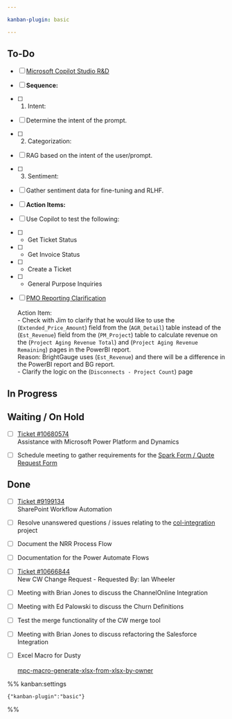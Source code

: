 ```yaml
---

kanban-plugin: basic

---
```


## To-Do

- [ ] [Microsoft Copilot Studio R&D](obsidian://open?vault=Obsidian&file=Meriplex%2Fdeliverables%2Fmpc-copilot-research)
- [ ] **Sequence:**
- [ ] 1. Intent:
- [ ] Determine the intent of the prompt.
- [ ] 2. Categorization:
- [ ] RAG based on the intent of the user/prompt.
- [ ] 3. Sentiment:
- [ ] Gather sentiment data for fine-tuning and RLHF.
- [ ] **Action Items:**
- [ ] Use Copilot to test the following:
- [ ] - Get Ticket Status
- [ ] - Get Invoice Status
- [ ] - Create a Ticket
- [ ] - General Purpose Inquiries
- [ ] [PMO Reporting Clarification](obsidian://open?vault=Obsidian&file=Meriplex%2Fdeliverables%2Fpmo-reporting-clarification)<br><br>Action Item:<br>- Check with Jim to clarify that he would like to use the (`Extended_Price_Amount`) field from the (`AGR_Detail`) table instead of the (`Est_Revenue`) field from the (`PM_Project`) table to calculate revenue on the (`Project Aging Revenue Total`) and (`Project Aging Revenue Remaining`) pages in the PowerBI report.<br>	Reason: BrightGauge uses (`Est_Revenue`) and there will be a difference in the PowerBI report and BG report.<br>- Clarify the logic on the (`Disconnects - Project Count`) page


## In Progress



## Waiting / On Hold

- [ ] [Ticket #10680574 ](https://connect.meriplex.com/v4_6_release/services/system_io/Service/fv_sr100_request.rails?service_recid=10680574&companyName=Meriplex)<br>Assistance with Microsoft Power Platform and Dynamics
- [ ] Schedule meeting to gather requirements for the [Spark Form / Quote Request Form](https://slviewer.meriplex.com/services/70398/0)


## Done

- [ ] [Ticket #9199134 ](https://connect.meriplex.com/v4_6_release/services/system_io/Service/fv_sr100_request.rails?service_recid=9199134&companyName=Meriplex) <br>SharePoint Workflow Automation
- [ ] Resolve unanswered questions / issues relating to the [col-integration](obsidian://open?vault=Obsidian&file=Meriplex%2Fprojects%2Fcol-integration%2Fcol-questions-comments-concerns) project
- [ ] Document the NRR Process Flow
- [ ] Documentation for the Power Automate Flows
- [ ] [Ticket #10666844 ](https://connect.meriplex.com/v4_6_release/services/system_io/Service/fv_sr100_request.rails?service_recid=10666844&companyName=Meriplex)<br>New CW Change Request - Requested By: Ian Wheeler
- [ ] Meeting with Brian Jones to discuss the ChannelOnline Integration
- [ ] Meeting with Ed Palowski to discuss the Churn Definitions
- [ ] Test the merge functionality of the CW merge tool
- [ ] Meeting with Brian Jones to discuss refactoring the Salesforce Integration
- [ ] Excel Macro for Dusty<br><br>[mpc-macro-generate-xlsx-from-xlsx-by-owner](obsidian://open?vault=Obsidian&file=Meriplex%2Fdeliverables%2Fmpc-macro-generate-xlsx-from-xlsx-by-owner)




%% kanban:settings
```
{"kanban-plugin":"basic"}
```
%%